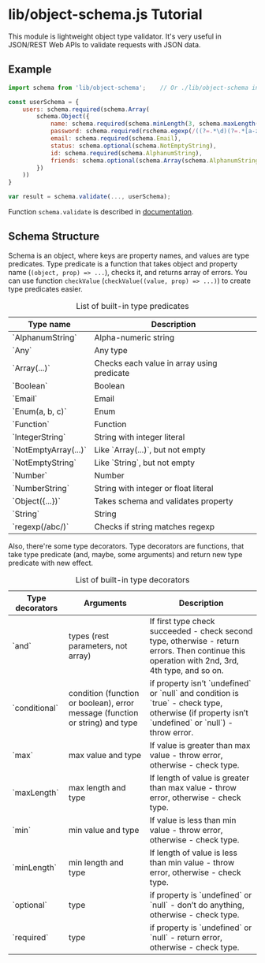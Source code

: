 # lib/object-schema.js Tutorial

This module is lightweight object type validator. It's very useful in JSON/REST Web APIs
to validate requests with JSON data.

## Example

```javascript
import schema from 'lib/object-schema';    // Or ./lib/object-schema in project context

const userSchema = {
    users: schema.required(schema.Array(
        schema.Object({
            name: schema.required(schema.minLength(3, schema.maxLength(30, schema.AlphanumString))),
            password: schema.required(rschema.egexp(/((?=.*\d)(?=.*[a-z])(?=.*[A-Z])(?=.*[@#$%]).{6,20})/)),
            email: schema.required(schema.Email),
            status: schema.optional(schema.NotEmptyString),
            id: schema.required(schema.AlphanumString),
            friends: schema.optional(schema.Array(schema.AlphanumString))
        })
    ))
}

var result = schema.validate(..., userSchema);
```

Function `schema.validate` is described in [documentation](./module-lib_object-schema.html).

## Schema Structure

Schema is an object, where keys are property names, and values are type predicates. Type
predicate is a function that takes object and property name (`(object, prop) => ...`),
checks it, and returns array of errors. You can use function `checkValue`
(`checkValue((value, prop) => ...)`) to create type predicates easier.

<table class="table table-striped">
    <caption>List of built-in type predicates</caption>
    <thead>
        <tr>
            <th>Type name</th>
            <th>Description</th>
        </tr>
    </thead>
    <tbody>
        <tr>
            <td>`AlphanumString`</td>
            <td>Alpha-numeric string</td>
        </tr>
        <tr>
            <td>`Any`</td>
            <td>Any type</td>
        </tr>
        <tr>
            <td>`Array(...)`</td>
            <td>Checks each value in array using predicate</td>
        </tr>
        <tr>
            <td>`Boolean`</td>
            <td>Boolean</td>
        </tr>
        <tr>
            <td>`Email`</td>
            <td>Email</td>
        </tr>
        <tr>
            <td>`Enum(a, b, c)`</td>
            <td>Enum</td>
        </tr>
        <tr>
            <td>`Function`</td>
            <td>Function</td>
        </tr>
        <tr>
            <td>`IntegerString`</td>
            <td>String with integer literal</td>
        </tr>
        <tr>
            <td>`NotEmptyArray(...)`</td>
            <td>Like `Array(...)`, but not empty</td>
        </tr>
        <tr>
            <td>`NotEmptyString`</td>
            <td>Like `String`, but not empty</td>
        </tr>
        <tr>
            <td>`Number`</td>
            <td>Number</td>
        </tr>
        <tr>
            <td>`NumberString`</td>
            <td>String with integer or float literal</td>
        </tr>
        <tr>
            <td>`Object({...})`</td>
            <td>Takes schema and validates property</td>
        </tr>
        <tr>
            <td>`String`</td>
            <td>String</td>
        </tr>
        <tr>
            <td>`regexp(/abc/)`</td>
            <td>Checks if string matches regexp</td>
        </tr>
    </tbody>
</table>

Also, there're some type decorators. Type decorators are functions, that take type predicate
(and, maybe, some arguments) and return new type predicate with new effect.

<table class="table table-striped">
    <caption>List of built-in type decorators</caption>
    <thead>
        <tr>
            <th>Type decorators</th>
            <th>Arguments</th>
            <th>Description</th>
        </tr>
    </thead>
    <tbody>
        <tr>
            <td>`and`</td>
            <td>types (rest parameters, not array)</td>
            <td>If first type check succeeded - check second type, otherwise - return errors. Then continue this operation with 2nd, 3rd, 4th type, and so on.</td>
        </tr>
        <tr>
            <td>`conditional`</td>
            <td>condition (function or boolean), error message (function or string) and type</td>
            <td>if property isn’t `undefined` or `null` and condition is `true` - check type, otherwise (if property isn’t `undefined` or `null`) - throw error.</td>
        </tr>
        <tr>
            <td>`max`</td>
            <td>max value and type</td>
            <td>If value is greater than max value - throw error, otherwise - check type.</td>
        </tr>
        <tr>
            <td>`maxLength`</td>
            <td>max length and type</td>
            <td>If length of value is greater than max value - throw error, otherwise - check type.</td>
        </tr>
        <tr>
            <td>`min`</td>
            <td>min value and type</td>
            <td>If value is less than min value - throw error, otherwise - check type.</td>
        </tr>
        <tr>
            <td>`minLength`</td>
            <td>min length and type</td>
            <td>If length of value is less than min value - throw error, otherwise - check type.</td>
        </tr>
        <tr>
            <td>`optional`</td>
            <td>type</td>
            <td>if property is `undefined` or `null` - don’t do anything, otherwise - check type.</td>
        </tr>
        <tr>
            <td>`required`</td>
            <td>type</td>
            <td>if property is `undefined` or `null` - return error, otherwise - check type.</td>
        </tr>
    </tbody>
</table>
